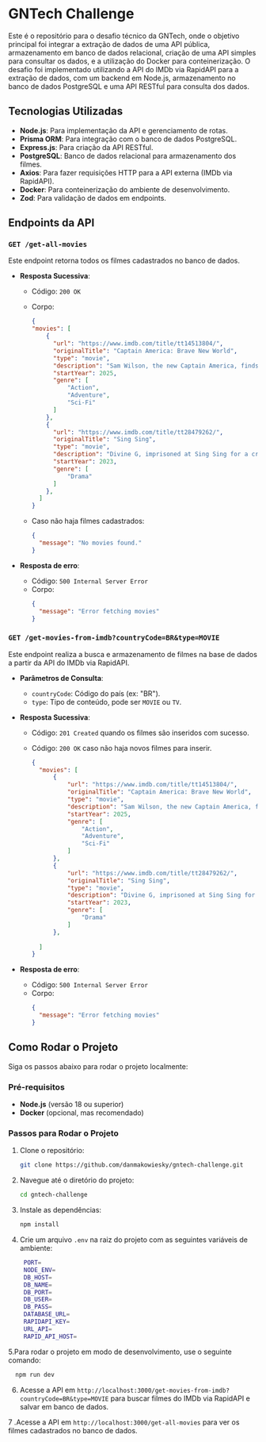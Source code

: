 # GNTech Challenge

Este é o repositório para o desafio técnico da GNTech, onde o objetivo principal foi integrar a extração de dados de uma API pública, armazenamento em banco de dados relacional, criação de uma API simples para consultar os dados, e a utilização do Docker para conteinerização. O desafio foi implementado utilizando a API do IMDb via RapidAPI para a extração de dados, com um backend em Node.js, armazenamento no banco de dados PostgreSQL e uma API RESTful para consulta dos dados.

## Tecnologias Utilizadas

- **Node.js**: Para implementação da API e gerenciamento de rotas.
- **Prisma ORM**: Para integração com o banco de dados PostgreSQL.
- **Express.js**: Para criação da API RESTful.
- **PostgreSQL**: Banco de dados relacional para armazenamento dos filmes.
- **Axios**: Para fazer requisições HTTP para a API externa (IMDb via RapidAPI).
- **Docker**: Para conteinerização do ambiente de desenvolvimento.
- **Zod**: Para validação de dados em endpoints.

## Endpoints da API

### `GET /get-all-movies`

Este endpoint retorna todos os filmes cadastrados no banco de dados.

- **Resposta Sucessiva**:
  - Código: `200 OK`
  - Corpo:
    ```json
    {
    "movies": [
        {
          "url": "https://www.imdb.com/title/tt14513804/",
          "originalTitle": "Captain America: Brave New World",
          "type": "movie",
          "description": "Sam Wilson, the new Captain America, finds himself in the middle of an international incident and must discover the motive behind a nefarious global plan.",
          "startYear": 2025,
          "genre": [
              "Action",
              "Adventure",
              "Sci-Fi"
          ]
        },
        {
          "url": "https://www.imdb.com/title/tt28479262/",
          "originalTitle": "Sing Sing",
          "type": "movie",
          "description": "Divine G, imprisoned at Sing Sing for a crime he didn't commit, finds purpose by acting in a theatre group alongside other incarcerated men in this story of resilience, humanity, and the transformative power of art.",
          "startYear": 2023,
          "genre": [
              "Drama"
          ]
        },
      ]
    }
    ```

  - Caso não haja filmes cadastrados:
    ```json
    {
      "message": "No movies found."
    }
    ```

- **Resposta de erro**:
  - Código: `500 Internal Server Error`
  - Corpo:
    ```json
    {
      "message": "Error fetching movies"
    }
    ```

### `GET /get-movies-from-imdb?countryCode=BR&type=MOVIE`

Este endpoint realiza a busca e armazenamento de filmes na base de dados a partir da API do IMDb via RapidAPI.

- **Parâmetros de Consulta**:
  - `countryCode`: Código do país (ex: "BR").
  - `type`: Tipo de conteúdo, pode ser `MOVIE` ou `TV`.
  
- **Resposta Sucessiva**:
  - Código: `201 Created` quando os filmes são inseridos com sucesso.
  - Código: `200 OK` caso não haja novos filmes para inserir.

    ```json
    {
      "movies": [
          {
              "url": "https://www.imdb.com/title/tt14513804/",
              "originalTitle": "Captain America: Brave New World",
              "type": "movie",
              "description": "Sam Wilson, the new Captain America, finds himself in the middle of an international incident and must discover the motive behind a nefarious global plan.",
              "startYear": 2025,
              "genre": [
                  "Action",
                  "Adventure",
                  "Sci-Fi"
              ]
          },
          {
              "url": "https://www.imdb.com/title/tt28479262/",
              "originalTitle": "Sing Sing",
              "type": "movie",
              "description": "Divine G, imprisoned at Sing Sing for a crime he didn't commit, finds purpose by acting in a theatre group alongside other incarcerated men in this story of resilience, humanity, and the transformative power of art.",
              "startYear": 2023,
              "genre": [
                  "Drama"
              ]
          },
      
      ]
    }
    ```

- **Resposta de erro**:
  - Código: `500 Internal Server Error`
  - Corpo:
    ```json
    {
      "message": "Error fetching movies"
    }
    ```

## Como Rodar o Projeto

Siga os passos abaixo para rodar o projeto localmente:

### Pré-requisitos

- **Node.js** (versão 18 ou superior)
- **Docker** (opcional, mas recomendado)

### Passos para Rodar o Projeto

1. Clone o repositório:
   ```bash
   git clone https://github.com/danmakowiesky/gntech-challenge.git

2. Navegue até o diretório do projeto:
   ```bash
   cd gntech-challenge
   ```

3. Instale as dependências:
   ```bash
   npm install
   ```

4. Crie um arquivo `.env` na raiz do projeto com as seguintes variáveis de ambiente:
   ```bash
    PORT=
    NODE_ENV=
    DB_HOST=
    DB_NAME=
    DB_PORT=
    DB_USER=
    DB_PASS=
    DATABASE_URL=
    RAPIDAPI_KEY=
    URL_API=
    RAPID_API_HOST=
   ```

5.Para rodar o projeto em modo de desenvolvimento, use o seguinte comando:
   ```bash
     npm run dev
   ```

6. Acesse a API em `http://localhost:3000/get-movies-from-imdb?countryCode=BR&type=MOVIE` para buscar filmes do IMDb via RapidAPI e salvar em banco de dados.

7 .Acesse a API em `http://localhost:3000/get-all-movies` para ver os filmes cadastrados no banco de dados.




